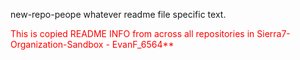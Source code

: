 new-repo-peope whatever readme file specific text.


<span style="color:red;">This is copied README INFO from across all repositories in Sierra7-Organization-Sandbox - EvanF_6564**</span>